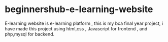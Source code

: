 # beginnershub-e-learning-website
E-learning website is e-learning platform , this is my bca final year project, i have made this project using html,css , Javascript  for frontend , and php,mysql for backend.
